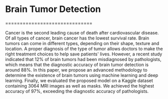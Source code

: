 # Brain Tumor Detection 
==============================

Cancer is the second leading cause of death after cardiovascular disease. Of all types of cancer, brain cancer has the lowest survival rate. Brain tumors can come in different types, depending on their shape, texture and location. A proper diagnosis of the type of tumor allows doctors to make the right treatment choices to help save patients' lives. However, a recent study indicated that 12% of brain tumors had been misdiagnosed by pathologists, which means that the diagnostic accuracy of brain tumor detection is around 88%. In this paper, we propose an advanced methodology to determine the existence of brain tumors using machine learning and deep learning. Finally, we evaluated the proposed model on a Kaggle dataset containing 3064 MRI images as well as masks. We achieved the highest accuracy of 97%, exceeding the diagnostic accuracy of pathologists.
